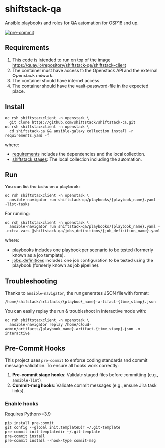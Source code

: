 # shiftstack-qa
Ansible playbooks and roles for QA automation for OSP18 and up.

[![pre-commit](https://img.shields.io/badge/pre--commit-enabled-brightgreen?logo=pre-commit)](https://github.com/pre-commit/pre-commit)

## Requirements
1. This code is intended to run on top of the image https://quay.io/repository/shiftstack-qe/shiftstack-client
2. The container must have access to the Openstack API and the external Openstack network.
3. The container should have internet access.
4. The container should have the vault-password-file in the expected place.

## Install
```
oc rsh shiftstackclient -n openstack \
  git clone https://github.com/shiftstack/shiftstack-qa.git
oc rsh shiftstackclient -n openstack \
  cd shiftstack-qa && ansible-galaxy collection install -r requirements.yaml -f
```
where:
- [requirements](./requirements.yaml) includes the dependencies and the local collection.
- [shiftstack.stages](./collection/stages): The local collection including the automation.

## Run
You can list the tasks on a playbook:
```
oc rsh shiftstackclient -n openstack \
  ansible-navigator run shiftstack-qa/playbooks/{playbook_name}.yaml --list-tasks
```

For running:
```
oc rsh shiftstackclient -n openstack \
  ansible-navigator run shiftstack-qa/playbooks/{playbook_name}.yaml --extra-vars @shiftstack-qa/jobs_definitions/{job_definition_name}.yaml
```

where:
- [playbooks](./playbooks) includes one playbook per scenario to be tested (formerly known as a job template).
- [jobs_definitions](./jobs_definitions) includes one job configuration to be tested using the playbook (formerly known as job pipeline).

## Troubleshooting
Thanks to ``ansible-navigator``, the run generates JSON file with format:
```
/home/shifstack/artifacts/{playbook_name}-artifact-{time_stamp}.json
```
You can easily replay the run & troubleshoot in interactive mode with:
```
oc rsh shiftstackclient -n openstack \
  ansible-navigator replay /home/cloud-admin/artifacts/{playbook_name}-artifact-{time_stamp}.json -m interactive
```

## Pre-Commit Hooks
This project uses `pre-commit` to enforce coding standards and commit message validation. To ensure all hooks work correctly:
1. **Pre-commit stage hooks**: Validate staged files before committing (e.g., `ansible-lint`).
2. **Commit-msg hooks**: Validate commit messages (e.g., ensure Jira task links).

### Enable hooks
Requires Python>=3.9
```
pip install pre-commit
git config --global init.templateDir ~/.git-template
pre-commit init-templatedir ~/.git-template
pre-commit install
pre-commit install --hook-type commit-msg
```
